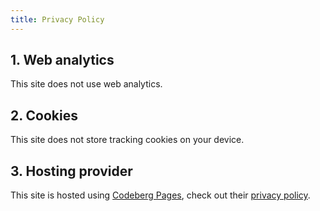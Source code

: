 ```yaml
---
title: Privacy Policy
---
```

## 1. Web analytics

This site does not use web analytics.

## 2. Cookies

This site does not store tracking cookies on your device.

## 3. Hosting provider

This site is hosted using [Codeberg Pages](https://codeberg.page/), check out their [privacy policy](https://codeberg.org/Codeberg/org/src/branch/main/PrivacyPolicy.md).
